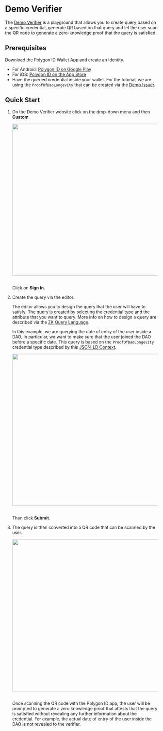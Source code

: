 # Demo Verifier

The [Demo Verifier](https://verifier-demo.polygonid.me/) is a playground that allows you to create query based on a specific credential, generate QR based on that query and let the user scan the QR code to generate a zero-knowledge proof that the query is satisfied.

## Prerequisites


Download the Polygon ID Wallet App and create an Identity.

- For Android: <a href="https://play.google.com/store/apps/details?id=com.polygonid.wallet" target="_blank">Polygon ID on Google Play</a>
- For iOS: <a href="https://apps.apple.com/us/app/polygon-id/id1629870183" target="_blank">Polygon ID on the App Store</a>
- Have the queried credential inside your wallet. For the tutorial, we are using the `ProofOfDaoLongevity` that can be created via the [Demo Issuer](../issuer/demo-issuer.md).

## Quick Start 

1. On the Demo Verifier website click on the drop-down menu and then **Custom**

    <div align="center">
    <img src= "../../imgs/verifier-demo-1.png" align="center" width="500"/>
    </div>
    <br>

    Click on **Sign In**.

2. Create the query via the editor.

    The editor allows you to design the query that the user will have to satisfy. The query is created by selecting the credential type and the attribute that you want to query. More info on how to design a query are described via the [ZK Query Language](./verification-library/zk-query-language.md).

    In this example, we are querying the date of entry of the user inside a DAO. In particular, we want to make sure that the user joined the DAO before a specific date.
    This query is based on the `ProofOfDaoLongevity` credential type described by this [JSON-LD Context](https://github.com/0xPolygonID/tutorial-examples/blob/main/credential-schema/proof-of-dao-longevity.json-ld).



    <div align="center">
    <img src= "../../imgs/verifier-demo-2.png" align="center" width="500"/>
    </div>
    <br>

    Then click **Submit**.

3. The query is then converted into a QR code that can be scanned by the user.

    <div align="center">
    <img src= "../../imgs/verifier-demo-3.png" align="center" width="500"/>
    </div>
    <br>

    Once scanning the QR code with the Polygon ID app, the user will be prompted to generate a zero knowledge proof that attests that the query is satisfied without revealing any further information about the credential. For example, the actual date of entry of the user inside the DAO is not revealed to the verifier.

